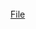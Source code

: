 <br>
<script>
  $(function(){
      $(".element").typed({
        strings: ["This was isolated as noise in a secure tranmission line . . .", "Your job is to identify the signature being used in the noise.",""],
        typeSpeed: 40
      });
  });
</script>
<div class="element"></div>
<a href='./h24fk/1.wav'>File</a>